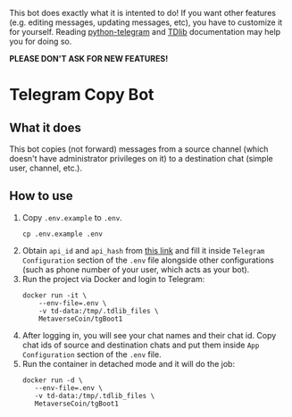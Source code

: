 This bot does exactly what it is intented to do! If you want other features (e.g. editing messages, updating messages, etc), you have to customize it for yourself. Reading [python-telegram](http://python-telegram.readthedocs.io/) and [TDlib](https://core.telegram.org/tdlib/docs/) documentation may help you for doing so.

**PLEASE DON'T ASK FOR NEW FEATURES!**

# Telegram Copy Bot


## What it does
This bot copies (not forward) messages from a source channel (which doesn't have administrator privileges on it) to a destination chat (simple user, channel, etc.).

## How to use
1. Copy `.env.example` to `.env`.
    ```
    cp .env.example .env
    ```
2. Obtain `api_id` and `api_hash` from [this link](https://my.telegram.org/apps) and fill it inside `Telegram Configuration` section of the `.env` file alongside other configurations (such as phone number of your user, which acts as your bot).
3. Run the project via Docker and login to Telegram:
    ```
    docker run -it \
        --env-file=.env \
        -v td-data:/tmp/.tdlib_files \
        MetaverseCoin/tgBoot1
    ```
4. After logging in, you will see your chat names and their chat id. Copy chat ids of source and destination chats and put them inside `App Configuration` section of the `.env` file.
5. Run the container in detached mode and it will do the job:
     ```
     docker run -d \
        --env-file=.env \
        -v td-data:/tmp/.tdlib_files \
        MetaverseCoin/tgBoot1
    ```

